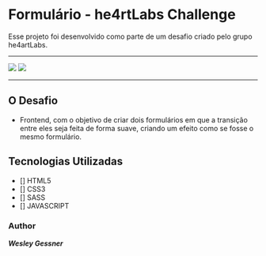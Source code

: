 # Formulário - he4rtLabs Challenge

Esse projeto foi desenvolvido como parte de um desafio criado pelo grupo he4artLabs.

------------

<img src="https://i.ibb.co/PNfT1bZ/form.jpg">
<img src="https://i.ibb.co/dJVCxtR/form2.jpg">

------------

## O Desafio
- Frontend, com o objetivo de criar dois formulários em que a transição entre eles seja feita de forma suave, criando um efeito como se fosse o mesmo formulário.


## Tecnologias Utilizadas

- [] HTML5
- [] CSS3
- [] SASS
- [] JAVASCRIPT


### Author
***Wesley Gessner***
